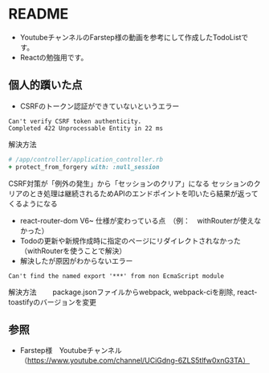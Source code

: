 # README

* YoutubeチャンネルのFarstep様の動画を参考にして作成したTodoListです。
* Reactの勉強用です。
## 個人的躓いた点
* CSRFのトークン認証ができていないというエラー
``` console
Can't verify CSRF token authenticity.
Completed 422 Unprocessable Entity in 22 ms
```
解決方法
``` /app/controller/application_controller.rb
# /app/controller/application_controller.rb
+ protect_from_forgery with: :null_session
```
CSRF対策が「例外の発生」から「セッションのクリア」になる
セッションのクリアのとき処理は継続されるためAPIのエンドポイントを叩いたら結果が返ってくるようになる
* react-router-dom V6~ 仕様が変わっている点　（例：　withRouterが使えなかった）
* Todoの更新や新規作成時に指定のページにリダイレクトされなかった　（withRouterを使うことで解決）
* 解決したが原因がわからないエラー
``` console
Can't find the named export '***' from non EcmaScript module
```
解決方法　　
package.jsonファイルからwebpack, webpack-ciを削除, react-toastifyのバージョンを変更

## 参照
* Farstep様　Youtubeチャンネル　（https://www.youtube.com/channel/UCiGdng-6ZLS5tlfw0xnG3TA）
